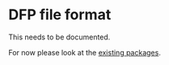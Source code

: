 # DFP file format

This needs to be documented.

For now please look at the [existing packages](https://github.com/DerBunman/DieBenutzerumgebung/blob/master/packages/deb-build-tools/deb-build-tools.dfp.zsh).
